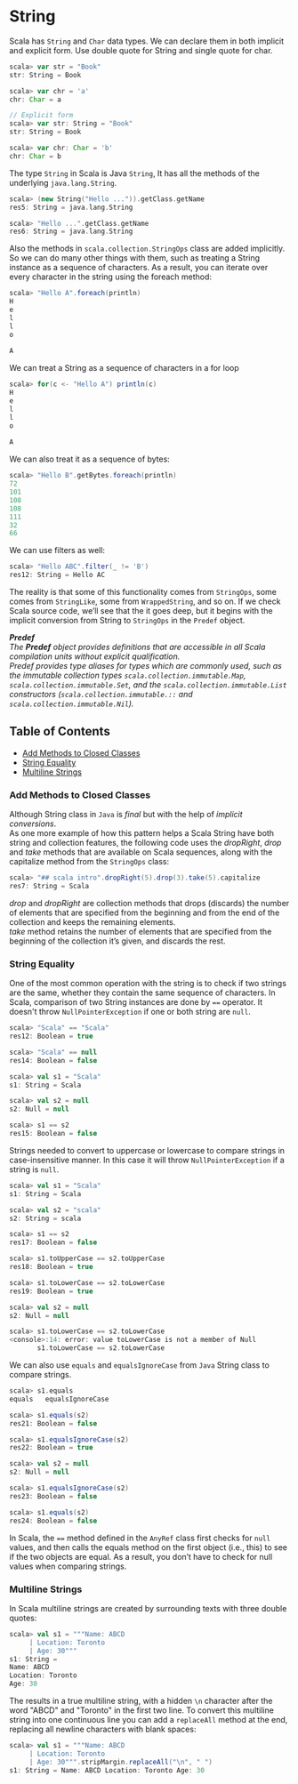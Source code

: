 # String
Scala has `String` and `Char` data types. We can declare them in both implicit and explicit form. Use double quote for String and single quote for char.

```scala
scala> var str = "Book"
str: String = Book

scala> var chr = 'a'
chr: Char = a

// Explicit form
scala> var str: String = "Book"
str: String = Book

scala> var chr: Char = 'b'
chr: Char = b

```

The type `String` in Scala is Java `String`, It has all the methods of the underlying `java.lang.String`. 

```scala
scala> (new String("Hello ...")).getClass.getName
res5: String = java.lang.String

scala> "Hello ...".getClass.getName
res6: String = java.lang.String
```

Also the methods in `scala.collection.StringOps` class are added implicitly.
So we can do many other things with them, such as treating a String instance as a sequence of characters. As a result, you can iterate over every character in the string using the
foreach method:  
```scala
scala> "Hello A".foreach(println)
H
e
l
l
o
 
A
```

We can treat a String as a sequence of characters in a for loop
```scala
scala> for(c <- "Hello A") println(c)
H
e
l
l
o
 
A
```

We can also treat it as a sequence of bytes:
```scala
scala> "Hello B".getBytes.foreach(println)
72
101
108
108
111
32
66
```

We can use filters as well:
```scala
scala> "Hello ABC".filter(_ != 'B')
res12: String = Hello AC
```

The reality is that some of this functionality comes from `StringOps`, some comes from `StringLike`, some from `WrappedString`, and so on. If we check Scala source code, we’ll see that the it goes deep, but it begins
with the implicit conversion from String to `StringOps` in the `Predef` object.

_**Predef**\
The **Predef** object provides definitions that are accessible in all Scala compilation units without explicit qualification.\
Predef provides type aliases for types which are commonly used, such as the immutable collection types `scala.collection.immutable.Map`, `scala.collection.immutable.Set`, and the `scala.collection.immutable.List` constructors (`scala.collection.immutable.::` and `scala.collection.immutable.Nil`)._

## Table of Contents
- [Add Methods to Closed Classes](#add-methods-to-closed-classes)
- [String Equality](#string-equality)
- [Multiline Strings](#multiline-strings)

### Add Methods to Closed Classes 
Although String class in `Java` is *final* but with the help of *implicit conversions*.\
As one more example of how this pattern helps a Scala String have both string and
collection features, the following code uses the *dropRight*, *drop* and *take* methods that are available
on Scala sequences, along with the capitalize method from the `StringOps` class:

```scala
scala> "## scala intro".dropRight(5).drop(3).take(5).capitalize
res7: String = Scala
``` 
*drop* and *dropRight* are collection methods that drops (discards) the number of elements that are specified from
the beginning and from the end of the collection and keeps the remaining elements.\
*take* method retains the number of elements that are specified from the beginning of the collection it’s given, and discards the rest.

### String Equality
One of the most common operation with the string is to check if two strings are the same, whether they contain the same sequence of characters.
In Scala, comparison of two String instances are done by `==` operator. It doesn't throw `NullPointerException` if one or both string are `null`. 

```scala
scala> "Scala" == "Scala"
res12: Boolean = true

scala> "Scala" == null
res14: Boolean = false

scala> val s1 = "Scala"
s1: String = Scala

scala> val s2 = null
s2: Null = null

scala> s1 == s2
res15: Boolean = false
```

Strings needed to convert to uppercase or lowercase to compare strings in case-insensitive manner.
In this case it will throw `NullPointerException` if a string is `null`.
```scala
scala> val s1 = "Scala"
s1: String = Scala

scala> val s2 = "scala"
s2: String = scala

scala> s1 == s2
res17: Boolean = false

scala> s1.toUpperCase == s2.toUpperCase
res18: Boolean = true

scala> s1.toLowerCase == s2.toLowerCase
res19: Boolean = true

scala> val s2 = null
s2: Null = null

scala> s1.toLowerCase == s2.toLowerCase
<console>:14: error: value toLowerCase is not a member of Null
       s1.toLowerCase == s2.toLowerCase
```

We can also use `equals` and `equalsIgnoreCase` from `Java` String class to compare strings.

```scala
scala> s1.equals
equals   equalsIgnoreCase

scala> s1.equals(s2)
res21: Boolean = false

scala> s1.equalsIgnoreCase(s2)
res22: Boolean = true

scala> val s2 = null
s2: Null = null

scala> s1.equalsIgnoreCase(s2)
res23: Boolean = false

scala> s1.equals(s2)
res24: Boolean = false
```

In Scala, the `==` method defined in the `AnyRef` class first checks for `null` values, and then
calls the equals method on the first object (i.e., this) to see if the two objects are equal.
As a result, you don’t have to check for null values when comparing strings.

### Multiline Strings
In Scala multiline strings are created by surrounding texts with three double quotes:
```scala
scala> val s1 = """Name: ABCD
     | Location: Toronto
     | Age: 30"""
s1: String =
Name: ABCD
Location: Toronto
Age: 30

```

The results in a true multiline string, with a hidden `\n` character after the word "ABCD" and "Toronto" in the first two line. To convert this multiline string into one continuous line you can add a `replaceAll` method at the end, replacing all newline characters with blank spaces:
```scala
scala> val s1 = """Name: ABCD
     | Location: Toronto
     | Age: 30""".stripMargin.replaceAll("\n", " ")
s1: String = Name: ABCD Location: Toronto Age: 30
```